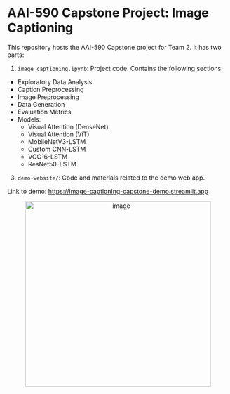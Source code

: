 # AAI-590 Capstone Project: Image Captioning
This repository hosts the AAI-590 Capstone project for Team 2. It has two parts:

1. `image_captioning.ipynb`: Project code. Contains the following sections:
- Exploratory Data Analysis
- Caption Preprocessing
- Image Preprocessing
- Data Generation
- Evaluation Metrics
- Models:
  - Visual Attention (DenseNet)
  - Visual Attention (ViT)
  - MobileNetV3-LSTM
  - Custom CNN-LSTM
  - VGG16-LSTM
  - ResNet50-LSTM


3. `demo-website/`: Code and materials related to the demo web app.



Link to demo: https://image-captioning-capstone-demo.streamlit.app

<p align="center">
<img width="423" alt="image" src="https://github.com/user-attachments/assets/56cf04f1-d50f-4b09-8166-aefc5e005a6b">
</p>
